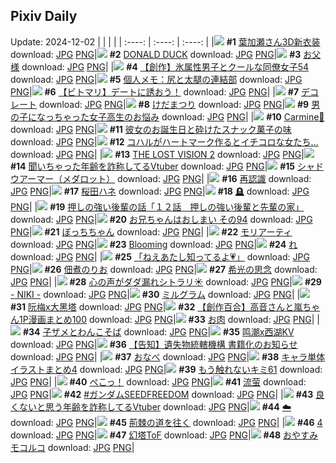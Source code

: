 ## Pixiv Daily
Update: 2024-12-02
|      |      |      |
| :----: | :----: | :----: |
|![](https://pixiv.microyu.workers.dev/c/240x480/img-master/img/2024/11/30/00/00/20/124748280_p0_master1200.jpg) **#1** [葉加瀬さん3D新衣装](https://www.pixiv.net/artworks/124748280) download: [JPG](https://pixiv.microyu.workers.dev/img-original/img/2024/11/30/00/00/20/124748280_p0.jpg) [PNG](https://pixiv.microyu.workers.dev/img-original/img/2024/11/30/00/00/20/124748280_p0.png)|![](https://pixiv.microyu.workers.dev/c/240x480/img-master/img/2024/11/30/00/00/47/124748386_p0_master1200.jpg) **#2** [DONALD DUCK](https://www.pixiv.net/artworks/124748386) download: [JPG](https://pixiv.microyu.workers.dev/img-original/img/2024/11/30/00/00/47/124748386_p0.jpg) [PNG](https://pixiv.microyu.workers.dev/img-original/img/2024/11/30/00/00/47/124748386_p0.png)|![](https://pixiv.microyu.workers.dev/c/240x480/img-master/img/2024/12/01/00/09/53/124783411_p0_master1200.jpg) **#3** [お父様](https://www.pixiv.net/artworks/124783411) download: [JPG](https://pixiv.microyu.workers.dev/img-original/img/2024/12/01/00/09/53/124783411_p0.jpg) [PNG](https://pixiv.microyu.workers.dev/img-original/img/2024/12/01/00/09/53/124783411_p0.png)|
|![](https://pixiv.microyu.workers.dev/c/240x480/img-master/img/2024/12/01/00/05/45/124783166_p0_master1200.jpg) **#4** [【創作】氷属性男子とクールな同僚女子54](https://www.pixiv.net/artworks/124783166) download: [JPG](https://pixiv.microyu.workers.dev/img-original/img/2024/12/01/00/05/45/124783166_p0.jpg) [PNG](https://pixiv.microyu.workers.dev/img-original/img/2024/12/01/00/05/45/124783166_p0.png)|![](https://pixiv.microyu.workers.dev/c/240x480/img-master/img/2024/11/30/06/00/07/124755586_p0_master1200.jpg) **#5** [個人メモ：尻と太腿の連結部](https://www.pixiv.net/artworks/124755586) download: [JPG](https://pixiv.microyu.workers.dev/img-original/img/2024/11/30/06/00/07/124755586_p0.jpg) [PNG](https://pixiv.microyu.workers.dev/img-original/img/2024/11/30/06/00/07/124755586_p0.png)|![](https://pixiv.microyu.workers.dev/c/240x480/img-master/img/2024/11/30/09/00/15/124758064_p0_master1200.jpg) **#6** [【ビトマリ】デートに誘おう！](https://www.pixiv.net/artworks/124758064) download: [JPG](https://pixiv.microyu.workers.dev/img-original/img/2024/11/30/09/00/15/124758064_p0.jpg) [PNG](https://pixiv.microyu.workers.dev/img-original/img/2024/11/30/09/00/15/124758064_p0.png)|
|![](https://pixiv.microyu.workers.dev/c/240x480/img-master/img/2024/12/01/19/44/01/124808471_p0_master1200.jpg) **#7** [デコレート](https://www.pixiv.net/artworks/124808471) download: [JPG](https://pixiv.microyu.workers.dev/img-original/img/2024/12/01/19/44/01/124808471_p0.jpg) [PNG](https://pixiv.microyu.workers.dev/img-original/img/2024/12/01/19/44/01/124808471_p0.png)|![](https://pixiv.microyu.workers.dev/c/240x480/img-master/img/2024/11/30/15/15/44/124765533_p0_master1200.jpg) **#8** [けだまつり](https://www.pixiv.net/artworks/124765533) download: [JPG](https://pixiv.microyu.workers.dev/img-original/img/2024/11/30/15/15/44/124765533_p0.jpg) [PNG](https://pixiv.microyu.workers.dev/img-original/img/2024/11/30/15/15/44/124765533_p0.png)|![](https://pixiv.microyu.workers.dev/c/240x480/img-master/img/2024/11/30/00/01/06/124748440_p0_master1200.jpg) **#9** [男の子になっちゃった女子高生のお悩み](https://www.pixiv.net/artworks/124748440) download: [JPG](https://pixiv.microyu.workers.dev/img-original/img/2024/11/30/00/01/06/124748440_p0.jpg) [PNG](https://pixiv.microyu.workers.dev/img-original/img/2024/11/30/00/01/06/124748440_p0.png)|
|![](https://pixiv.microyu.workers.dev/c/240x480/img-master/img/2024/12/01/14/12/26/124799347_p0_master1200.jpg) **#10** [Carmine🌹](https://www.pixiv.net/artworks/124799347) download: [JPG](https://pixiv.microyu.workers.dev/img-original/img/2024/12/01/14/12/26/124799347_p0.jpg) [PNG](https://pixiv.microyu.workers.dev/img-original/img/2024/12/01/14/12/26/124799347_p0.png)|![](https://pixiv.microyu.workers.dev/c/240x480/img-master/img/2024/12/01/00/08/27/124783343_p0_master1200.jpg) **#11** [彼女のお誕生日と砕けたスナック菓子の味](https://www.pixiv.net/artworks/124783343) download: [JPG](https://pixiv.microyu.workers.dev/img-original/img/2024/12/01/00/08/27/124783343_p0.jpg) [PNG](https://pixiv.microyu.workers.dev/img-original/img/2024/12/01/00/08/27/124783343_p0.png)|![](https://pixiv.microyu.workers.dev/c/240x480/img-master/img/2024/11/30/00/00/11/124748227_p0_master1200.jpg) **#12** [コハルがハートマーク作るとイチコロな女たち…](https://www.pixiv.net/artworks/124748227) download: [JPG](https://pixiv.microyu.workers.dev/img-original/img/2024/11/30/00/00/11/124748227_p0.jpg) [PNG](https://pixiv.microyu.workers.dev/img-original/img/2024/11/30/00/00/11/124748227_p0.png)|
|![](https://pixiv.microyu.workers.dev/c/240x480/img-master/img/2024/11/30/08/19/26/124757408_p0_master1200.jpg) **#13** [THE LOST VISION 2](https://www.pixiv.net/artworks/124757408) download: [JPG](https://pixiv.microyu.workers.dev/img-original/img/2024/11/30/08/19/26/124757408_p0.jpg) [PNG](https://pixiv.microyu.workers.dev/img-original/img/2024/11/30/08/19/26/124757408_p0.png)|![](https://pixiv.microyu.workers.dev/c/240x480/img-master/img/2024/11/30/21/06/36/124775769_p0_master1200.jpg) **#14** [聞いちゃった年齢を詐称してるVtuber](https://www.pixiv.net/artworks/124775769) download: [JPG](https://pixiv.microyu.workers.dev/img-original/img/2024/11/30/21/06/36/124775769_p0.jpg) [PNG](https://pixiv.microyu.workers.dev/img-original/img/2024/11/30/21/06/36/124775769_p0.png)|![](https://pixiv.microyu.workers.dev/c/240x480/img-master/img/2024/11/30/00/00/10/124748223_p0_master1200.jpg) **#15** [シャドウアーマー（メダロット）](https://www.pixiv.net/artworks/124748223) download: [JPG](https://pixiv.microyu.workers.dev/img-original/img/2024/11/30/00/00/10/124748223_p0.jpg) [PNG](https://pixiv.microyu.workers.dev/img-original/img/2024/11/30/00/00/10/124748223_p0.png)|
|![](https://pixiv.microyu.workers.dev/c/240x480/img-master/img/2024/11/30/22/46/35/124779502_p0_master1200.jpg) **#16** [再認識](https://www.pixiv.net/artworks/124779502) download: [JPG](https://pixiv.microyu.workers.dev/img-original/img/2024/11/30/22/46/35/124779502_p0.jpg) [PNG](https://pixiv.microyu.workers.dev/img-original/img/2024/11/30/22/46/35/124779502_p0.png)|![](https://pixiv.microyu.workers.dev/c/240x480/img-master/img/2024/12/01/10/15/47/124794142_p0_master1200.jpg) **#17** [桜田ハネ](https://www.pixiv.net/artworks/124794142) download: [JPG](https://pixiv.microyu.workers.dev/img-original/img/2024/12/01/10/15/47/124794142_p0.jpg) [PNG](https://pixiv.microyu.workers.dev/img-original/img/2024/12/01/10/15/47/124794142_p0.png)|![](https://pixiv.microyu.workers.dev/c/240x480/img-master/img/2024/11/30/01/22/39/124751395_p0_master1200.jpg) **#18** [🪦](https://www.pixiv.net/artworks/124751395) download: [JPG](https://pixiv.microyu.workers.dev/img-original/img/2024/11/30/01/22/39/124751395_p0.jpg) [PNG](https://pixiv.microyu.workers.dev/img-original/img/2024/11/30/01/22/39/124751395_p0.png)|
|![](https://pixiv.microyu.workers.dev/c/240x480/img-master/img/2024/11/30/00/01/19/124748464_p0_master1200.jpg) **#19** [押しの強い後輩の話「１２話　押しの強い後輩と先輩の家」](https://www.pixiv.net/artworks/124748464) download: [JPG](https://pixiv.microyu.workers.dev/img-original/img/2024/11/30/00/01/19/124748464_p0.jpg) [PNG](https://pixiv.microyu.workers.dev/img-original/img/2024/11/30/00/01/19/124748464_p0.png)|![](https://pixiv.microyu.workers.dev/c/240x480/img-master/img/2024/11/30/12/43/10/124762348_p0_master1200.jpg) **#20** [お兄ちゃんはおしまい その94](https://www.pixiv.net/artworks/124762348) download: [JPG](https://pixiv.microyu.workers.dev/img-original/img/2024/11/30/12/43/10/124762348_p0.jpg) [PNG](https://pixiv.microyu.workers.dev/img-original/img/2024/11/30/12/43/10/124762348_p0.png)|![](https://pixiv.microyu.workers.dev/c/240x480/img-master/img/2024/11/30/00/03/49/124748674_p0_master1200.jpg) **#21** [ぼっちちゃん](https://www.pixiv.net/artworks/124748674) download: [JPG](https://pixiv.microyu.workers.dev/img-original/img/2024/11/30/00/03/49/124748674_p0.jpg) [PNG](https://pixiv.microyu.workers.dev/img-original/img/2024/11/30/00/03/49/124748674_p0.png)|
|![](https://pixiv.microyu.workers.dev/c/240x480/img-master/img/2024/11/30/13/51/36/124763784_p0_master1200.jpg) **#22** [モリアーティ](https://www.pixiv.net/artworks/124763784) download: [JPG](https://pixiv.microyu.workers.dev/img-original/img/2024/11/30/13/51/36/124763784_p0.jpg) [PNG](https://pixiv.microyu.workers.dev/img-original/img/2024/11/30/13/51/36/124763784_p0.png)|![](https://pixiv.microyu.workers.dev/c/240x480/img-master/img/2024/12/01/02/13/07/124785881_p0_master1200.jpg) **#23** [Blooming](https://www.pixiv.net/artworks/124785881) download: [JPG](https://pixiv.microyu.workers.dev/img-original/img/2024/12/01/02/13/07/124785881_p0.jpg) [PNG](https://pixiv.microyu.workers.dev/img-original/img/2024/12/01/02/13/07/124785881_p0.png)|![](https://pixiv.microyu.workers.dev/c/240x480/img-master/img/2024/12/01/04/30/02/124789172_p0_master1200.jpg) **#24** [れ](https://www.pixiv.net/artworks/124789172) download: [JPG](https://pixiv.microyu.workers.dev/img-original/img/2024/12/01/04/30/02/124789172_p0.jpg) [PNG](https://pixiv.microyu.workers.dev/img-original/img/2024/12/01/04/30/02/124789172_p0.png)|
|![](https://pixiv.microyu.workers.dev/c/240x480/img-master/img/2024/11/30/00/00/22/124748293_p0_master1200.jpg) **#25** [「ねえあたし知ってるよ💗」](https://www.pixiv.net/artworks/124748293) download: [JPG](https://pixiv.microyu.workers.dev/img-original/img/2024/11/30/00/00/22/124748293_p0.jpg) [PNG](https://pixiv.microyu.workers.dev/img-original/img/2024/11/30/00/00/22/124748293_p0.png)|![](https://pixiv.microyu.workers.dev/c/240x480/img-master/img/2024/11/30/00/00/29/124748324_p0_master1200.jpg) **#26** [佃煮のりお](https://www.pixiv.net/artworks/124748324) download: [JPG](https://pixiv.microyu.workers.dev/img-original/img/2024/11/30/00/00/29/124748324_p0.jpg) [PNG](https://pixiv.microyu.workers.dev/img-original/img/2024/11/30/00/00/29/124748324_p0.png)|![](https://pixiv.microyu.workers.dev/c/240x480/img-master/img/2024/11/30/00/00/29/124748325_p0_master1200.jpg) **#27** [希光の思念](https://www.pixiv.net/artworks/124748325) download: [JPG](https://pixiv.microyu.workers.dev/img-original/img/2024/11/30/00/00/29/124748325_p0.jpg) [PNG](https://pixiv.microyu.workers.dev/img-original/img/2024/11/30/00/00/29/124748325_p0.png)|
|![](https://pixiv.microyu.workers.dev/c/240x480/img-master/img/2024/11/30/21/14/16/124776054_p0_master1200.jpg) **#28** [心の声がダダ漏れシトラリ☀️](https://www.pixiv.net/artworks/124776054) download: [JPG](https://pixiv.microyu.workers.dev/img-original/img/2024/11/30/21/14/16/124776054_p0.jpg) [PNG](https://pixiv.microyu.workers.dev/img-original/img/2024/11/30/21/14/16/124776054_p0.png)|![](https://pixiv.microyu.workers.dev/c/240x480/img-master/img/2024/12/01/01/28/15/124786079_p0_master1200.jpg) **#29** [- NIKI -](https://www.pixiv.net/artworks/124786079) download: [JPG](https://pixiv.microyu.workers.dev/img-original/img/2024/12/01/01/28/15/124786079_p0.jpg) [PNG](https://pixiv.microyu.workers.dev/img-original/img/2024/12/01/01/28/15/124786079_p0.png)|![](https://pixiv.microyu.workers.dev/c/240x480/img-master/img/2024/11/30/21/42/10/124777021_p0_master1200.jpg) **#30** [ミルグラム](https://www.pixiv.net/artworks/124777021) download: [JPG](https://pixiv.microyu.workers.dev/img-original/img/2024/11/30/21/42/10/124777021_p0.jpg) [PNG](https://pixiv.microyu.workers.dev/img-original/img/2024/11/30/21/42/10/124777021_p0.png)|
|![](https://pixiv.microyu.workers.dev/c/240x480/img-master/img/2024/12/01/18/04/06/124805348_p0_master1200.jpg) **#31** [阮梅x大黑塔](https://www.pixiv.net/artworks/124805348) download: [JPG](https://pixiv.microyu.workers.dev/img-original/img/2024/12/01/18/04/06/124805348_p0.jpg) [PNG](https://pixiv.microyu.workers.dev/img-original/img/2024/12/01/18/04/06/124805348_p0.png)|![](https://pixiv.microyu.workers.dev/c/240x480/img-master/img/2024/11/30/00/01/45/124748518_p0_master1200.jpg) **#32** [【創作百合】高音さんと嵐ちゃん1P漫画まとめ100](https://www.pixiv.net/artworks/124748518) download: [JPG](https://pixiv.microyu.workers.dev/img-original/img/2024/11/30/00/01/45/124748518_p0.jpg) [PNG](https://pixiv.microyu.workers.dev/img-original/img/2024/11/30/00/01/45/124748518_p0.png)|![](https://pixiv.microyu.workers.dev/c/240x480/img-master/img/2024/11/30/00/05/02/124748743_p0_master1200.jpg) **#33** [お肉](https://www.pixiv.net/artworks/124748743) download: [JPG](https://pixiv.microyu.workers.dev/img-original/img/2024/11/30/00/05/02/124748743_p0.jpg) [PNG](https://pixiv.microyu.workers.dev/img-original/img/2024/11/30/00/05/02/124748743_p0.png)|
|![](https://pixiv.microyu.workers.dev/c/240x480/img-master/img/2024/12/01/00/25/23/124784106_p0_master1200.jpg) **#34** [子ザメとわんこそば](https://www.pixiv.net/artworks/124784106) download: [JPG](https://pixiv.microyu.workers.dev/img-original/img/2024/12/01/00/25/23/124784106_p0.jpg) [PNG](https://pixiv.microyu.workers.dev/img-original/img/2024/12/01/00/25/23/124784106_p0.png)|![](https://pixiv.microyu.workers.dev/c/240x480/img-master/img/2024/11/30/10/03/24/124759190_p0_master1200.jpg) **#35** [鸣潮x西湖KV](https://www.pixiv.net/artworks/124759190) download: [JPG](https://pixiv.microyu.workers.dev/img-original/img/2024/11/30/10/03/24/124759190_p0.jpg) [PNG](https://pixiv.microyu.workers.dev/img-original/img/2024/11/30/10/03/24/124759190_p0.png)|![](https://pixiv.microyu.workers.dev/c/240x480/img-master/img/2024/11/30/15/13/53/124765507_p0_master1200.jpg) **#36** [【告知】遺失物統轄機構 書籍化のお知らせ](https://www.pixiv.net/artworks/124765507) download: [JPG](https://pixiv.microyu.workers.dev/img-original/img/2024/11/30/15/13/53/124765507_p0.jpg) [PNG](https://pixiv.microyu.workers.dev/img-original/img/2024/11/30/15/13/53/124765507_p0.png)|
|![](https://pixiv.microyu.workers.dev/c/240x480/img-master/img/2024/11/30/21/25/57/124776458_p0_master1200.jpg) **#37** [おなべ](https://www.pixiv.net/artworks/124776458) download: [JPG](https://pixiv.microyu.workers.dev/img-original/img/2024/11/30/21/25/57/124776458_p0.jpg) [PNG](https://pixiv.microyu.workers.dev/img-original/img/2024/11/30/21/25/57/124776458_p0.png)|![](https://pixiv.microyu.workers.dev/c/240x480/img-master/img/2024/11/30/18/46/52/124770884_p0_master1200.jpg) **#38** [キャラ単体イラストまとめ4](https://www.pixiv.net/artworks/124770884) download: [JPG](https://pixiv.microyu.workers.dev/img-original/img/2024/11/30/18/46/52/124770884_p0.jpg) [PNG](https://pixiv.microyu.workers.dev/img-original/img/2024/11/30/18/46/52/124770884_p0.png)|![](https://pixiv.microyu.workers.dev/c/240x480/img-master/img/2024/11/30/18/25/08/124770280_p0_master1200.jpg) **#39** [もう触れないキミ61](https://www.pixiv.net/artworks/124770280) download: [JPG](https://pixiv.microyu.workers.dev/img-original/img/2024/11/30/18/25/08/124770280_p0.jpg) [PNG](https://pixiv.microyu.workers.dev/img-original/img/2024/11/30/18/25/08/124770280_p0.png)|
|![](https://pixiv.microyu.workers.dev/c/240x480/img-master/img/2024/11/30/00/06/15/124748815_p0_master1200.jpg) **#40** [ぺこっ！](https://www.pixiv.net/artworks/124748815) download: [JPG](https://pixiv.microyu.workers.dev/img-original/img/2024/11/30/00/06/15/124748815_p0.jpg) [PNG](https://pixiv.microyu.workers.dev/img-original/img/2024/11/30/00/06/15/124748815_p0.png)|![](https://pixiv.microyu.workers.dev/c/240x480/img-master/img/2024/11/30/10/56/15/124760082_p0_master1200.jpg) **#41** [流萤](https://www.pixiv.net/artworks/124760082) download: [JPG](https://pixiv.microyu.workers.dev/img-original/img/2024/11/30/10/56/15/124760082_p0.jpg) [PNG](https://pixiv.microyu.workers.dev/img-original/img/2024/11/30/10/56/15/124760082_p0.png)|![](https://pixiv.microyu.workers.dev/c/240x480/img-master/img/2024/11/30/02/15/08/124752672_p0_master1200.jpg) **#42** [#ガンダムSEEDFREEDOM](https://www.pixiv.net/artworks/124752672) download: [JPG](https://pixiv.microyu.workers.dev/img-original/img/2024/11/30/02/15/08/124752672_p0.jpg) [PNG](https://pixiv.microyu.workers.dev/img-original/img/2024/11/30/02/15/08/124752672_p0.png)|
|![](https://pixiv.microyu.workers.dev/c/240x480/img-master/img/2024/12/01/22/59/27/124815948_p0_master1200.jpg) **#43** [良くないと思う年齢を詐称してるVtuber](https://www.pixiv.net/artworks/124815948) download: [JPG](https://pixiv.microyu.workers.dev/img-original/img/2024/12/01/22/59/27/124815948_p0.jpg) [PNG](https://pixiv.microyu.workers.dev/img-original/img/2024/12/01/22/59/27/124815948_p0.png)|![](https://pixiv.microyu.workers.dev/c/240x480/img-master/img/2024/12/01/00/00/49/124782671_p0_master1200.jpg) **#44** [☁️](https://www.pixiv.net/artworks/124782671) download: [JPG](https://pixiv.microyu.workers.dev/img-original/img/2024/12/01/00/00/49/124782671_p0.jpg) [PNG](https://pixiv.microyu.workers.dev/img-original/img/2024/12/01/00/00/49/124782671_p0.png)|![](https://pixiv.microyu.workers.dev/c/240x480/img-master/img/2024/11/30/14/48/17/124764959_p0_master1200.jpg) **#45** [荊棘の道を往く](https://www.pixiv.net/artworks/124764959) download: [JPG](https://pixiv.microyu.workers.dev/img-original/img/2024/11/30/14/48/17/124764959_p0.jpg) [PNG](https://pixiv.microyu.workers.dev/img-original/img/2024/11/30/14/48/17/124764959_p0.png)|
|![](https://pixiv.microyu.workers.dev/c/240x480/img-master/img/2024/12/01/10/53/40/124794890_p0_master1200.jpg) **#46** [4](https://www.pixiv.net/artworks/124794890) download: [JPG](https://pixiv.microyu.workers.dev/img-original/img/2024/12/01/10/53/40/124794890_p0.jpg) [PNG](https://pixiv.microyu.workers.dev/img-original/img/2024/12/01/10/53/40/124794890_p0.png)|![](https://pixiv.microyu.workers.dev/c/240x480/img-master/img/2024/11/30/10/01/20/124759157_p0_master1200.jpg) **#47** [幻塔ToF](https://www.pixiv.net/artworks/124759157) download: [JPG](https://pixiv.microyu.workers.dev/img-original/img/2024/11/30/10/01/20/124759157_p0.jpg) [PNG](https://pixiv.microyu.workers.dev/img-original/img/2024/11/30/10/01/20/124759157_p0.png)|![](https://pixiv.microyu.workers.dev/c/240x480/img-master/img/2024/12/01/00/01/58/124782841_p0_master1200.jpg) **#48** [おやすみモコルコ](https://www.pixiv.net/artworks/124782841) download: [JPG](https://pixiv.microyu.workers.dev/img-original/img/2024/12/01/00/01/58/124782841_p0.jpg) [PNG](https://pixiv.microyu.workers.dev/img-original/img/2024/12/01/00/01/58/124782841_p0.png)|
